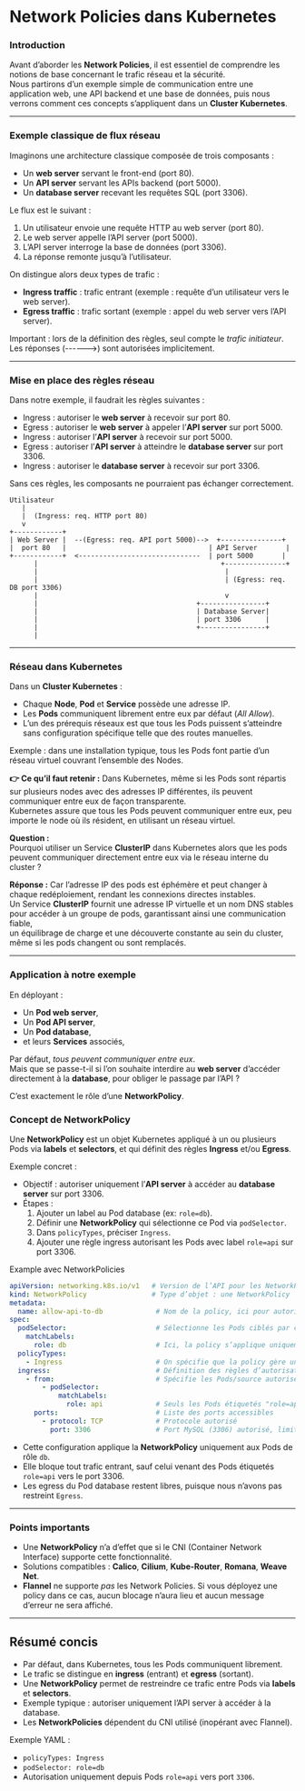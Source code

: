 # Network Policies dans Kubernetes

### Introduction
Avant d’aborder les **Network Policies**, il est essentiel de comprendre les notions de base concernant le trafic réseau et la sécurité.\
Nous partirons d’un exemple simple de communication entre une application web, une API backend et une base de données, puis nous verrons comment ces concepts s’appliquent dans un **Cluster Kubernetes**.

***

### Exemple classique de flux réseau
Imaginons une architecture classique composée de trois composants :
- Un **web server** servant le front-end (port 80).
- Un **API server** servant les APIs backend (port 5000).
- Un **database server** recevant les requêtes SQL (port 3306).

Le flux est le suivant :
1. Un utilisateur envoie une requête HTTP au web server (port 80).
2. Le web server appelle l’API server (port 5000).
3. L’API server interroge la base de données (port 3306).
4. La réponse remonte jusqu’à l’utilisateur.

On distingue alors deux types de trafic :
- **Ingress traffic** : trafic entrant (exemple : requête d’un utilisateur vers le web server).
- **Egress traffic** : trafic sortant (exemple : appel du web server vers l’API server).

Important : lors de la définition des règles, seul compte le *trafic initiateur*. 
Les réponses (------>) sont autorisées implicitement.

***

### Mise en place des règles réseau
Dans notre exemple, il faudrait les règles suivantes :
- Ingress : autoriser le **web server** à recevoir sur port 80.
- Egress : autoriser le **web server** à appeler l’**API server** sur port 5000.
- Ingress : autoriser l’**API server** à recevoir sur port 5000.
- Egress : autoriser l’**API server** à atteindre le **database server** sur port 3306.
- Ingress : autoriser le **database server** à recevoir sur port 3306.

Sans ces règles, les composants ne pourraient pas échanger correctement.

```  
Utilisateur
   |
   |  (Ingress: req. HTTP port 80)
   v
+------------+
| Web Server |  --(Egress: req. API port 5000)-->  +---------------+
|  port 80   |                                   | API Server       |
+------------+  <------------------------------  | port 5000       |
      |                                             +---------------+
      |                                              |
      |                                              | (Egress: req. DB port 3306)
      |                                              v
      |                                       +----------------+
      |                                       | Database Server|
      |                                       | port 3306      |
      |                                       +----------------+
      |
```

***

### Réseau dans Kubernetes
Dans un **Cluster Kubernetes** :
- Chaque **Node**, **Pod** et **Service** possède une adresse IP.
- Les **Pods** communiquent librement entre eux par défaut (*All Allow*).
- L’un des prérequis réseaux est que tous les Pods puissent s’atteindre sans configuration spécifique telle que des routes manuelles.

Exemple : dans une installation typique, tous les Pods font partie d’un réseau virtuel couvrant l’ensemble des Nodes.

**👉 Ce qu’il faut retenir :** 
Dans Kubernetes, même si les Pods sont répartis sur plusieurs nodes avec des adresses IP différentes, ils peuvent communiquer entre eux de façon transparente.\
Kubernetes assure que tous les Pods peuvent communiquer entre eux, peu importe le node où ils résident, en utilisant un réseau virtuel.

**Question :**  
Pourquoi utiliser un Service **ClusterIP** dans Kubernetes alors que les pods peuvent communiquer directement entre eux via le réseau interne du cluster ?

**Réponse :**
Car l’adresse IP des pods est éphémère et peut changer à chaque redéploiement, rendant les connexions directes instables.\
Un Service **ClusterIP** fournit une adresse IP virtuelle et un nom DNS stables pour accéder à un groupe de pods, garantissant ainsi une communication fiable,\
un équilibrage de charge et une découverte constante au sein du cluster, même si les pods changent ou sont remplacés.

***

### Application à notre exemple
En déployant :
- Un **Pod web server**,
- Un **Pod API server**,
- Un **Pod database**,
- et leurs **Services** associés,

Par défaut, *tous peuvent communiquer entre eux*.  
Mais que se passe-t-il si l’on souhaite interdire au **web server** d’accéder directement à la **database**, pour obliger le passage par l’API ?

C’est exactement le rôle d’une **NetworkPolicy**.

### Concept de NetworkPolicy
Une **NetworkPolicy** est un objet Kubernetes appliqué à un ou plusieurs Pods via **labels** et **selectors**, et qui définit des règles **Ingress** et/ou **Egress**.

Exemple concret :
- Objectif : autoriser uniquement l’**API server** à accéder au **database server** sur port 3306.
- Étapes :
    1. Ajouter un label au Pod database (ex: `role=db`).
    2. Définir une **NetworkPolicy** qui sélectionne ce Pod via `podSelector`.
    3. Dans `policyTypes`, préciser `Ingress`.
    4. Ajouter une règle ingress autorisant les Pods avec label `role=api` sur port 3306.

Example avec NetworkPolicies

```yaml
apiVersion: networking.k8s.io/v1   # Version de l’API pour les NetworkPolicy
kind: NetworkPolicy                # Type d’objet : une NetworkPolicy
metadata:
  name: allow-api-to-db             # Nom de la policy, ici pour autoriser l’API à accéder à la DB
spec:
  podSelector:                      # Sélectionne les Pods ciblés par cette NetworkPolicy
    matchLabels:
      role: db                      # Ici, la policy s’applique uniquement aux Pods ayant le label "role=db"
  policyTypes:
    - Ingress                       # On spécifie que la policy gère uniquement le trafic entrant (Ingress)
  ingress:                          # Définition des règles d’autorisation en Ingress
    - from:                         # Spécifie les Pods/source autorisés à parler aux Pods "role=db"
        - podSelector:
            matchLabels:
              role: api             # Seuls les Pods étiquetés "role=api" (API server) sont autorisés
      ports:                        # Liste des ports accessibles
        - protocol: TCP             # Protocole autorisé
          port: 3306                # Port MySQL (3306) autorisé, limitant l’accès aux bases de données
```

- Cette configuration applique la **NetworkPolicy** uniquement aux Pods de rôle `db`.
- Elle bloque tout trafic entrant, sauf celui venant des Pods étiquetés `role=api` vers le port 3306.
- Les egress du Pod database restent libres, puisque nous n’avons pas restreint `Egress`.

***

### Points importants
- Une **NetworkPolicy** n’a d’effet que si le CNI (Container Network Interface) supporte cette fonctionnalité.
- Solutions compatibles : **Calico**, **Cilium**, **Kube-Router**, **Romana**, **Weave Net**.
- **Flannel** ne supporte *pas* les Network Policies. Si vous déployez une policy dans ce cas, aucun blocage n’aura lieu et aucun message d’erreur ne sera affiché.

***

## Résumé concis

- Par défaut, dans Kubernetes, tous les Pods communiquent librement.
- Le trafic se distingue en **ingress** (entrant) et **egress** (sortant).
- Une **NetworkPolicy** permet de restreindre ce trafic entre Pods via **labels** et **selectors**.
- Exemple typique : autoriser uniquement l’API server à accéder à la database.
- Les **NetworkPolicies** dépendent du CNI utilisé (inopérant avec Flannel).

Exemple YAML :
- `policyTypes: Ingress`
- `podSelector: role=db`
- Autorisation uniquement depuis Pods `role=api` vers port `3306`.
